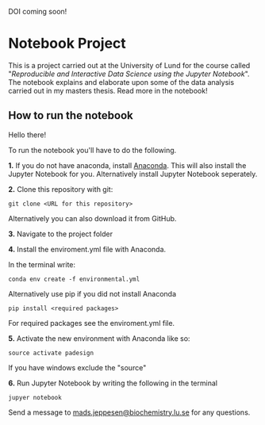 DOI coming soon!

# Notebook Project

This is a project carried out at the University of Lund for the course called "*Reproducible and Interactive Data Science using the Jupyter Notebook*". The notebook explains and elaborate upon some of the data analysis carried out in my masters thesis. Read more in the notebook!


## How to run the notebook


Hello there!

To run the notebook you'll have to do the following. 

**1.** If you do not have anaconda, install [Anaconda](https://www.anaconda.com/). This will also install the Jupyter Notebook for you. Alternatively install Jupyter Notebook seperately.

**2.** Clone this repository with git:

``git clone <URL for this repository>``

Alternatively you can also download it from GitHub.

**3.** Navigate to the project folder

**4.** Install the enviroment.yml file with Anaconda. 

In the terminal write:

``conda env create -f environmental.yml``

Alternatively use pip if you did not install Anaconda

``pip install <required packages>``

For required packages see the enviroment.yml file. 

**5.** Activate the new environment with Anaconda like so:

``source activate padesign``

If you have windows exclude the "source"

**6.** Run Jupyter Notebook by writing the following in the terminal

``jupyer notebook``

Send a message to mads.jeppesen@biochemistry.lu.se for any questions. 
